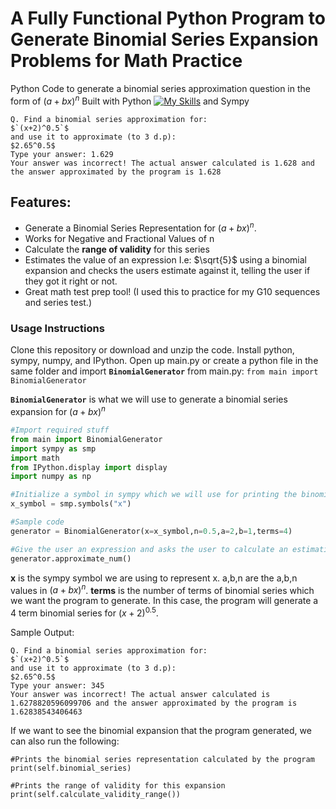 # A Fully Functional Python Program to Generate Binomial Series Expansion Problems for Math Practice
Python Code to generate a binomial series approximation question in the form of $`(a+bx)^n`$
Built with Python [![My Skills](https://skillicons.dev/icons?i=python)](https://skillicons.dev) and Sympy

```
Q. Find a binomial series approximation for:
$`(x+2)^0.5`$
and use it to approximate (to 3 d.p):
$2.65^0.5$
Type your answer: 1.629
Your answer was incorrect! The actual answer calculated is 1.628 and the answer approximated by the program is 1.628
```

## Features:
- Generate a Binomial Series Representation for $`(a+bx)^n`$.
- Works for Negative and Fractional Values of n
- Calculate the **range of validity** for this series
- Estimates the value of an expression I.e: $`\sqrt{5}`$ using a binomial expansion and checks the users estimate against it, telling the user if they got it right or not.
- Great math test prep tool! (I used this to practice for my G10 sequences and series test.)

### Usage Instructions
Clone this repository or download and unzip the code. Install python, sympy, numpy, and IPython.
Open up main.py or create a python file in the same folder and import **`BinomialGenerator`** from main.py: ```from main import BinomialGenerator```

**`BinomialGenerator`** is what we will use to generate a binomial series expansion for $`(a+bx)^n`$

```python
#Import required stuff
from main import BinomialGenerator
import sympy as smp
import math
from IPython.display import display
import numpy as np

#Initialize a symbol in sympy which we will use for printing the binomial series
x_symbol = smp.symbols("x")

#Sample code
generator = BinomialGenerator(x=x_symbol,n=0.5,a=2,b=1,terms=4)

#Give the user an expression and asks the user to calculate an estimation using binomial series. The program will run its own calculation and check if the users one is correct making for great math practice!!
generator.approximate_num() 
```

**x** is the sympy symbol we are using to represent x. a,b,n are the a,b,n values in $`(a+bx)^n`$. **terms** is the number of terms of binomial series which we want the program to generate.
In this case, the program will generate a 4 term binomial series for $`(x+2)^0.5`$.


Sample Output:
```
Q. Find a binomial series approximation for:
$`(x+2)^0.5`$
and use it to approximate (to 3 d.p):
$2.65^0.5$
Type your answer: 345
Your answer was incorrect! The actual answer calculated is 1.6278820596099706 and the answer approximated by the program is 1.62838543406463
```

If we want to see the binomial expansion that the program generated, we can also run the following:
```
#Prints the binomial series representation calculated by the program
print(self.binomial_series)

#Prints the range of validity for this expansion
print(self.calculate_validity_range())
```

